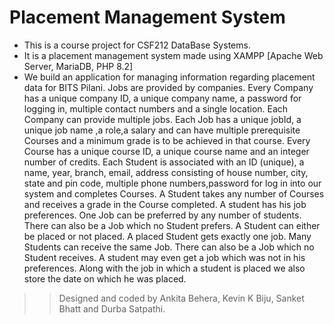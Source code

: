 # Placement Management System

* This is a course project for CSF212 DataBase Systems.
* It is a placement management system made using XAMPP [Apache Web Server, MariaDB, PHP 8.2]
* We build an application for managing information regarding placement data for BITS Pilani. Jobs are provided by companies. Every Company has a unique company ID, a unique company name, a password for logging in, multiple contact numbers and a single location. Each Company can provide multiple jobs. Each Job has a unique jobId, a unique job name ,a role,a salary and can have multiple prerequisite Courses and a minimum grade is to be achieved in that course. Every Course has a unique course ID, a unique course name and an integer number of credits.
Each Student is associated with an ID (unique), a name, year, branch, email, address consisting of house number, city, state and pin code, multiple phone numbers,password for log in into our system and completes Courses. A Student takes any number of Courses and receives a grade in the Course completed. A student has his job preferences. One Job can be preferred by any number of students. There can also be a Job which no Student prefers. A Student can either be placed or not placed. A placed Student gets exactly one job. Many Students can receive the same Job. There can also be a Job which no Student receives. A student may even get a job which was not in his preferences. Along with the job in which a student is placed we also store the date on which he was placed.

>> Designed and coded by Ankita Behera, Kevin K Biju, Sanket Bhatt and Durba Satpathi.
